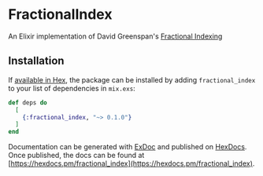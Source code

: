 # FractionalIndex

An Elixir implementation of David Greenspan's [Fractional Indexing](https://observablehq.com/@dgreensp/implementing-fractional-indexing)

## Installation

If [available in Hex](https://hex.pm/docs/publish), the package can be installed
by adding `fractional_index` to your list of dependencies in `mix.exs`:

```elixir
def deps do
  [
    {:fractional_index, "~> 0.1.0"}
  ]
end
```

Documentation can be generated with [ExDoc](https://github.com/elixir-lang/ex_doc)
and published on [HexDocs](https://hexdocs.pm). Once published, the docs can
be found at [https://hexdocs.pm/fractional_index](https://hexdocs.pm/fractional_index).
